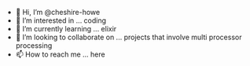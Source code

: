 - 👋 Hi, I’m @cheshire-howe
- 👀 I’m interested in ... coding
- 🌱 I’m currently learning ... elixir
- 💞️ I’m looking to collaborate on ... projects that involve multi processor processing
- 📫 How to reach me ... here

<!---
cheshire-howe/cheshire-howe is a ✨ special ✨ repository because its `README.md` (this file) appears on your GitHub profile.
You can click the Preview link to take a look at your changes.
--->
